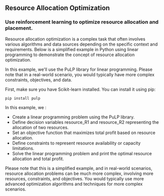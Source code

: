 ## Resource Allocation Optimization

### Use reinforcement learning to optimize resource allocation and placement.

Resource allocation optimization is a complex task that often involves various algorithms and data sources depending on the specific context and requirements. Below is a simplified example in Python using linear programming to demonstrate the concept of resource allocation optimization.

In this example, we'll use the PuLP library for linear programming. Please note that in a real-world scenario, you would typically have more complex constraints, objectives, and data.

First, make sure you have Scikit-learn installed. You can install it using pip:
```
pip install pulp

```

In this example, we :

* Create a linear programming problem using the PuLP library.
* Define decision variables resource_R1 and resource_R2 representing the allocation of two resources.
* Set an objective function that maximizes total profit based on resource allocation.
* Define constraints to represent resource availability or capacity limitations.
* Solve the linear programming problem and print the optimal resource allocation and total profit.

Please note that this is a simplified example, and in real-world scenarios, resource allocation problems can be much more complex, involving more resources, constraints, and objectives. You would typically use more advanced optimization algorithms and techniques for more complex scenarios.
